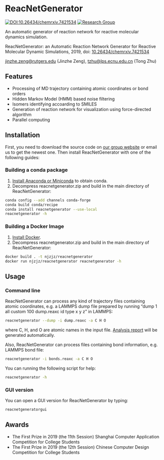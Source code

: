 # ReacNetGenerator

[![DOI:10.26434/chemrxiv.7421534](https://zenodo.org/badge/DOI/10.26434/chemrxiv.7421534.svg)](https://doi.org/10.26434/chemrxiv.7421534)
[![Research Group](https://img.shields.io/website-up-down-green-red/http/computchem.cn.svg?label=Research%20Group)](https://computchem.cn)

An automatic generator of reaction network for reactive molecular dynamics simulation.

ReacNetGenerator: an Automatic Reaction Network Generator for Reactive Molecular Dynamic Simulations, 2019, doi: [10.26434/chemrxiv.7421534](https://dx.doi.org/10.26434/chemrxiv.7421534)

jinzhe.zeng@rutgers.edu (Jinzhe Zeng), tzhu@lps.ecnu.edu.cn (Tong Zhu)

## Features

-   Processing of MD trajectory containing atomic coordinates or bond orders
-   Hidden Markov Model (HMM) based noise filtering
-   Isomers identifying accoarding to SMILES
-   Generation of reaction network for visualization using force-directed algorithm
-   Parallel computing

## Installation

First, you need to download the source code on [our group website](https://computchem.cn/reacnetgenerator/) or email us to get the newest one. Then install ReacNetGenerator with one of the following guides:

### Building a conda package
1. [Install Anaconda or Miniconda](https://conda.io/projects/continuumio-conda/en/latest/user-guide/install/index.html) to obtain conda.
2. Decompress reacnetgenerator.zip and build in the main directory of ReacNetGenerator:

```bash
conda config --add channels conda-forge
conda build conda/recipe
conda install reacnetgenerator --use-local
reacnetgenerator -h
```

### Building a Docker Image
1. [Install Docker](https://docs.docker.com/install/).
2. Decompress reacnetgenerator.zip and build in the main directory of ReacNetGenerator:

```bash
docker build . -t njzjz/reacnetgenerator
docker run njzjz/reacnetgenerator reacnetgenerator -h
```

## Usage

### Command line

ReacNetGenerator can process any kind of trajectory files containing atomic coordinates, e.g. a LAMMPS dump file prepared by running “dump 1 all custom 100 dump.reaxc id type x y z” in LAMMPS:

```bash
reacnetgenerator --dump -i dump.reaxc -a C H O
```
where C, H, and O are atomic names in the input file. [Analysis report](https://njzjz.github.io/reacnetgenerator/report.html?jdata=https%3A%2F%2Fgist.githubusercontent.com%2Fnjzjz%2Fe9a4b42ceb7d2c3c7ada189f38708bf3%2Fraw%2F83d01b9ab1780b0ad2d1e7f934e61fa113cb0f9f%2Fmethane.json) will be generated automatically.

Also, ReacNetGenerator can process files containing bond information, e.g. LAMMPS bond file:

```bash
reacnetgenerator -i bonds.reaxc -a C H O
```

You can running the following script for help:

```bash
reacnetgenerator -h
```

### GUI version

You can open a GUI version for ReacNetGenerator by typing:

```bash
reacnetgeneratorgui
```

## Awards
* The First Prize in 2019 (the 11th Session) Shanghai Computer Application Competition for College Students
* The First Prize in 2019 (the 12th Session) Chinese Computer Design Competition for College Students
